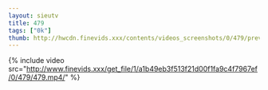 ```yaml
--- 
layout: sieutv
title: 479
tags: ["0k"]
thumb: http://hwcdn.finevids.xxx/contents/videos_screenshots/0/479/preview.mp4.jpg
---
```

{% include video src="http://www.finevids.xxx/get_file/1/a1b49eb3f513f21d00f1fa9c4f7967ef/0/479/479.mp4/" %} 
